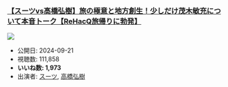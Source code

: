### [【スーツvs高橋弘樹】旅の極意と地方創生！少しだけ茂木敏充について本音トーク【ReHacQ旅帰りに勃発】](https://www.youtube.com/watch?v=wlQrEe0ueeU)
[![](https://img.youtube.com/vi/wlQrEe0ueeU/sddefault.jpg)](https://www.youtube.com/watch?v=wlQrEe0ueeU)
-   公開日: 2024-09-21
-   視聴数: 111,858
-   **いいね数: 1,973**
-   出演者: [スーツ](/rehacq_fan/people/スーツ "wikilink"), [高橋弘樹](/rehacq_fan/people/高橋弘樹 "wikilink")

